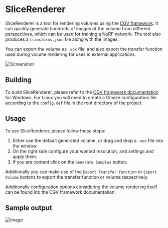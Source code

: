 # SliceRenderer

SliceRenderer is a tool for rendering volumes using the [CGV framework](https://github.com/sgumhold/cgv). It can quickly generate hundreds of images of the volume from different perspectives, which can be used for training a NeRF network. The tool also produces a `transforms.json` file along with the images.

You can export the volume as `.vox` file, and also export the transfer function used during volume rendering for uses in external applications.

![Screenshot](https://user-images.githubusercontent.com/18115780/229581279-8860b3d5-eb92-4827-aae5-a4bc5f7338ea.png)

## Building

To build SliceRenderer, please refer to the [CGV framework documentation](https://sgumhold.github.io/cgv/install.html) for Windows. For Linux you will need to create a Cmake configuration file according to the `config.def` file in the root directory of the project.

## Usage

To use SliceRenderer, please follow these steps:

1. Either use the default generated volume, or drag and drop a `.vox` file into the window.
2. On the right side configure your wanted resolution, and settings and apply them.
3. If you are content click on the `Generate Samples` button.

Additionally you can make use of the `Export Transfer Function` or `Export Volume` buttons to export the transfer function or volume respectively.

Additionally configuration options considering the volume rendering itself can be found inb the CGV framework documentation.

## Sample output

![image](https://user-images.githubusercontent.com/18115780/229582498-d860db3c-6bc0-412d-8bda-c3a081b2107d.png)
